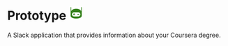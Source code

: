 # Prototype ![App logo](docs/assets/app_logo.jpg)

A Slack application that provides information about your Coursera degree.
